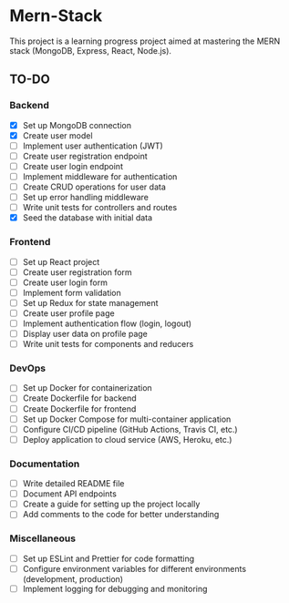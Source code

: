 # Mern-Stack

This project is a learning progress project aimed at mastering the MERN stack (MongoDB, Express, React, Node.js).

## TO-DO

### Backend
- [x] Set up MongoDB connection
- [x] Create user model
- [ ] Implement user authentication (JWT)
- [ ] Create user registration endpoint
- [ ] Create user login endpoint
- [ ] Implement middleware for authentication
- [ ] Create CRUD operations for user data
- [ ] Set up error handling middleware
- [ ] Write unit tests for controllers and routes
- [x] Seed the database with initial data

### Frontend
- [ ] Set up React project
- [ ] Create user registration form
- [ ] Create user login form
- [ ] Implement form validation
- [ ] Set up Redux for state management
- [ ] Create user profile page
- [ ] Implement authentication flow (login, logout)
- [ ] Display user data on profile page
- [ ] Write unit tests for components and reducers

### DevOps
- [ ] Set up Docker for containerization
- [ ] Create Dockerfile for backend
- [ ] Create Dockerfile for frontend
- [ ] Set up Docker Compose for multi-container application
- [ ] Configure CI/CD pipeline (GitHub Actions, Travis CI, etc.)
- [ ] Deploy application to cloud service (AWS, Heroku, etc.)

### Documentation
- [ ] Write detailed README file
- [ ] Document API endpoints
- [ ] Create a guide for setting up the project locally
- [ ] Add comments to the code for better understanding

### Miscellaneous
- [ ] Set up ESLint and Prettier for code formatting
- [ ] Configure environment variables for different environments (development, production)
- [ ] Implement logging for debugging and monitoring